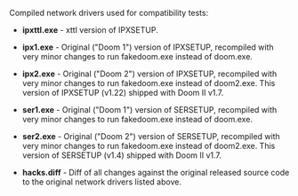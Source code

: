 
Compiled network drivers used for compatibility tests:

* **ipxttl.exe** - xttl version of IPXSETUP.

* **ipx1.exe** - Original ("Doom 1") version of IPXSETUP, recompiled
  with very minor changes to run fakedoom.exe instead of doom.exe.

* **ipx2.exe** - Original ("Doom 2") version of IPXSETUP, recompiled
  with very minor changes to run fakedoom.exe instead of doom2.exe.
  This version of IPXSETUP (v1.22) shipped with Doom II v1.7.

* **ser1.exe** - Original ("Doom 1") version of SERSETUP, recompiled
  with very minor changes to run fakedoom.exe instead of doom.exe.

* **ser2.exe** - Original ("Doom 2") version of SERSETUP, recompiled
  with very minor changes to run fakedoom.exe instead of doom2.exe.
  This version of SERSETUP (v1.4) shipped with Doom II v1.7.

* **hacks.diff** - Diff of all changes against the original released source
  code to the original network drivers listed above.

